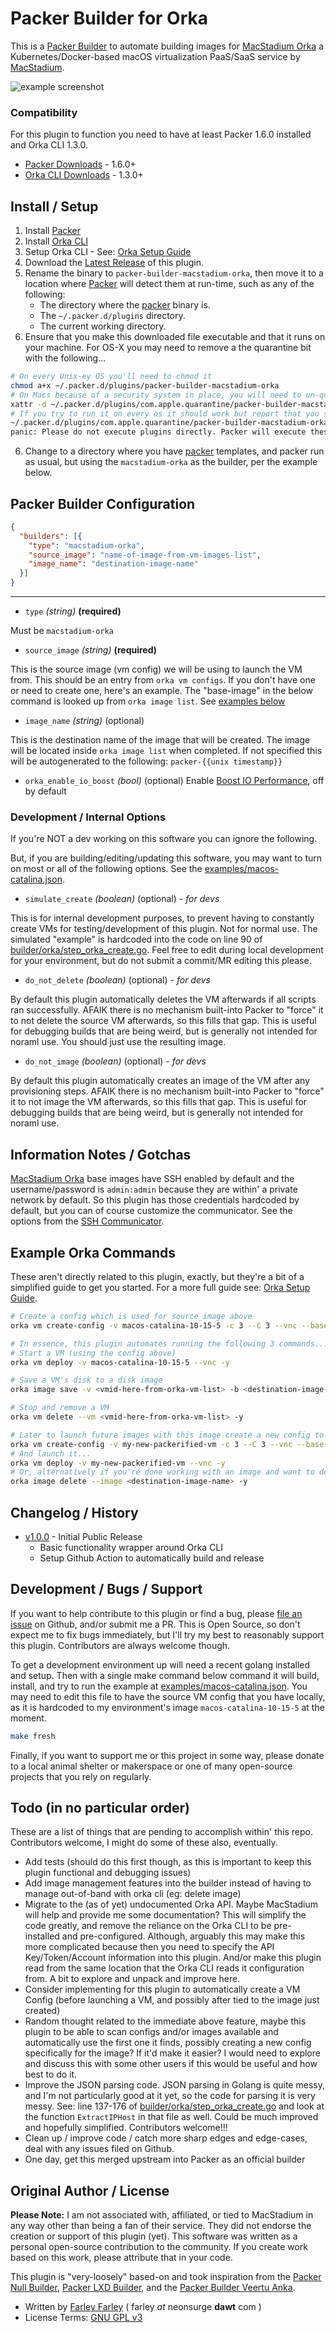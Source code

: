 # Packer Builder for Orka

This is a [Packer Builder] to automate building images for [MacStadium Orka] a Kubernetes/Docker-based macOS virtualization PaaS/SaaS service by [MacStadium].

![example screenshot](./images/screenshot1.jpg)

### Compatibility

For this plugin to function you need to have at least Packer 1.6.0 installed and Orka CLI 1.3.0.

 * [Packer Downloads] - 1.6.0+
 * [Orka CLI Downloads] - 1.3.0+

## Install / Setup

1. Install [Packer](https://www.packer.io/downloads.html)
2. Install [Orka CLI](https://orkadocs.macstadium.com/docs/downloads)
3. Setup Orka CLI - See: [Orka Setup Guide]
3. Download the [Latest Release] of this plugin.
4. Rename the binary to `packer-builder-macstadium-orka`, then move it to a location where [Packer] will detect them at run-time, such as any of the following:
    * The directory where the [packer] binary is.
    * The `~/.packer.d/plugins` directory.
    * The current working directory.
5. Ensure that you make this downloaded file executable and that it runs on your machine.  For OS-X you may need to remove a the quarantine bit with the following...
```bash
# On every Unix-ey OS you'll need to chmod it
chmod a+x ~/.packer.d/plugins/packer-builder-macstadium-orka
# On Macs because of a security system in place, you will need to un-quarantine it
xattr -d ~/.packer.d/plugins/com.apple.quarantine/packer-builder-macstadium-orka
# If you try to run it on every os it should work but report that you shouldn't run plugins directly
~/.packer.d/plugins/com.apple.quarantine/packer-builder-macstadium-orka
panic: Please do not execute plugins directly. Packer will execute these for you.
```
6. Change to a directory where you have [packer] templates, and packer run as usual, but using the `macstadium-orka` as the builder, per the example below.

## Packer Builder Configuration

```json
{
  "builders": [{
    "type": "macstadium-orka",
    "source_image": "name-of-image-from-vm-images-list",
    "image_name": "destination-image-name"
  }]
}
```
---

* `type` _(string)_ **(required)**

Must be `macstadium-orka`

* `source_image` _(string)_ **(required)**

This is the source image (vm config) we will be using to launch the VM from.  This should be an entry from `orka vm configs`.  If you don't have one or need to create one, here's an example.  The "base-image" in the below command is looked up from `orka image list`.  See [examples below](#Example-Commands)

* `image_name` _(string)_ (optional)

This is the destination name of the image that will be created.  The image will be located inside `orka image list` when completed.  If not specified this will be autogenerated to the following: `packer-{{unix timestamp}}`

* `orka_enable_io_boost` _(bool)_ (optional)
Enable [Boost IO Performance](https://orkadocs.macstadium.com/docs/boost-io-performance), off by default

### Development / Internal Options

If you're NOT a dev working on this software you can ignore the following.

But, if you are building/editing/updating this software, you may want to turn on most or all of the following options.  See the [examples/macos-catalina.json](./examples/macos-catalina.json).

* `simulate_create` _(boolean)_ (optional) _*- for devs*_

This is for internal development purposes, to prevent having to constantly create VMs for testing/development of this plugin.  Not for normal use.  The simulated "example" is hardcoded into the code on line 90 of [builder/orka/step_orka_create.go](./builder/orka/step_orka_create.go).  Feel free to edit during local development for your environment, but do not submit a commit/MR editing this please.

* `do_not_delete` _(boolean)_ (optional) _*- for devs*_

By default this plugin automatically deletes the VM afterwards if all scripts ran successfully.  AFAIK there is no mechanism built-into Packer to "force" it to not delete the source VM afterwards, so this fills that gap.  This is useful for debugging builds that are being weird, but is generally not intended for noraml use.  You should just use the resulting image.

* `do_not_image` _(boolean)_ (optional) _*- for devs*_

By default this plugin automatically creates an image of the VM after any provisioning steps.  AFAIK there is no mechanism built-into Packer to "force" it to not image the VM afterwards, so this fills that gap.  This is useful for debugging builds that are being weird, but is generally not intended for noraml use.


## Information Notes / Gotchas

[MacStadium Orka] base images have SSH enabled by default and the username/password is `admin:admin` because they are within' a private network by default.  So this plugin has those credentials hardcoded by default, but you can of course customize the communicator.  See the options from the [SSH Communicator].

## Example Orka Commands

These aren't directly related to this plugin, exactly, but they're a bit of a simplified guide to get you started.  For a more full guide see: [Orka Setup Guide].

```bash
# Create a config which is used for source_image above
orka vm create-config -v macos-catalina-10-15-5 -c 3 --C 3 --vnc --base-image macos-catalina-10.15.5.img -y

# In essence, this plugin automates running the following 3 commands...
# Start a VM (using the config above)
orka vm deploy -v macos-catalina-10-15-5 --vnc -y

# Save a VM's disk to a disk image
orka image save -v <vmid-here-from-orka-vm-list> -b <destination-image-name> -y

# Stop and remove a VM
orka vm delete --vm <vmid-here-from-orka-vm-list> -y

# Later to launch future images with this image create a new config to launch...
orka vm create-config -v my-new-packerified-vm -c 3 --C 3 --vnc --base-image <destination-image-name> -y
# And launch it...
orka vm deploy -v my-new-packerified-vm --vnc -y
# Or, alternatively if you're done working with an image and want to delete it...
orka image delete --image <destination-image-name> -y
```

## Changelog / History

 * [v1.0.0] - Initial Public Release
   * Basic functionality wrapper around Orka CLI
   * Setup Github Action to automatically build and release

## Development / Bugs / Support

If you want to help contribute to this plugin or find a bug, please [file an issue] on Github, and/or submit me a PR.  This is Open Source, so don't expect me to fix bugs immediately, but I'll try my best to reasonably support this plugin.  Contributors are always welcome though.

To get a development environment up will need a recent golang installed and setup.  Then with a single make command below command it will build, install, and try to run the example at [examples/macos-catalina.json](./examples/macos-catalina.json).  You may need to edit this file to have the source VM config that you have locally, as it is hardcoded to my environment's image `macos-catalina-10-15-5` at the moment.

```bash
make fresh
```

Finally, if you want to support me or this project in some way, please donate to a local animal shelter or makerspace or one of many open-source projects that you rely on regularly.

## Todo (in no particular order)

These are a list of things that are pending to accomplish within' this repo.  Contributors welcome, I might do some of these also, eventually.

 * Add tests (should do this first though, as this is important to keep this plugin functional and debugging issues)
 * Add image management features into the builder instead of having to manage out-of-band with orka cli (eg: delete image)
 * Migrate to the (as of yet) undocumented Orka API.  Maybe MacStadium will help and provide me some documentation?  This will simplify the code greatly, and remove the reliance on the Orka CLI to be pre-installed and pre-configured.  Although, arguably this may make this more complicated because then you need to specify the API Key/Token/Account information into this plugin.  And/or make this plugin read from the same location that the Orka CLI reads it configuration from.  A bit to explore and unpack and improve here.
 * Consider implementing for this plugin to automatically create a VM Config (before launching a VM, and possibly after tied to the image just created)
 * Random thought related to the immediate above feature, maybe this plugin to be able to scan configs and/or images available and automatically use the first one it finds, possibly creating a new config specifically for the image?  If it'd make it easier?  I would need to explore and discuss this with some other users if this would be useful and how best to do it.
 * Improve the JSON parsing code.  JSON parsing in Golang is quite messy, and I'm not particularly good at it yet, so the code for parsing it is very messy.  See: line 137-176 of [builder/orka/step_orka_create.go](./builder/orka/step_orka_create.go) and look at the function `ExtractIPHost` in that file as well.  Could be much improved and hopefully simplified.  Contributors welcome!!!
 * Clean up / improve code / catch more sharp edges and edge-cases, deal with any issues filed on Github.
 * One day, get this merged upstream into Packer as an official builder

## Original Author / License

**Please Note:** I am not associated with, affiliated, or tied to MacStadium in any way other than being a fan of their service.  They did not endorse the creation or support of this plugin (yet).  This software was written as a personal open-source contribution to the community.  If you create work based on this work, please attribute that in your code.

This plugin is "very-loosely" based-on and took inspiration from the [Packer Null Builder], [Packer LXD Builder], and the [Packer Builder Veertu Anka].

* Written by [Farley Farley] ( farley _at_ neonsurge **dawt** com )
* License Terms: [GNU GPL v3]




[//]: <> (Ignore, below here are links for ease-of-use above)
[Packer]: https://www.packer.io/
[Packer Builder]: https://www.packer.io/docs/extending/custom-builders.html
[MacStadium Orka]: https://www.macstadium.com/orka
[Orka]: https://www.macstadium.com/orka
[MacStadium]: https://www.macstadium.com
[Packer Downloads]: https://www.packer.io/downloads.html
[Orka CLI Downloads]: https://orkadocs.macstadium.com/docs/downloads
[Orka Setup Guide]: https://orkadocs.macstadium.com/docs/quick-start
[Latest Release]: https://github.com/lumoslabs/packer-builder-macstadium-orka/releases
[Farley Farley]: https://github.com/andrewfarley
[GNU GPL v3]: https://choosealicense.com/licenses/gpl-3.0/
[v1.0.0]: https://github.com/andrewfarley/packer-builder-macstadium-orka/releases/tag/v1.0.0
[SSH Communicator]: https://www.packer.io/docs/communicators/ssh
[Packer Builder Veertu Anka]: https://github.com/veertuinc/packer-builder-veertu-anka
[Packer Null Builder]: https://github.com/hashicorp/packer/tree/master/builder/null
[Packer LXD Builder]: https://github.com/hashicorp/packer/tree/master/builder/lxd
[file an issue]: https://github.com/AndrewFarley/packer-builder-macstadium-orka/issues
